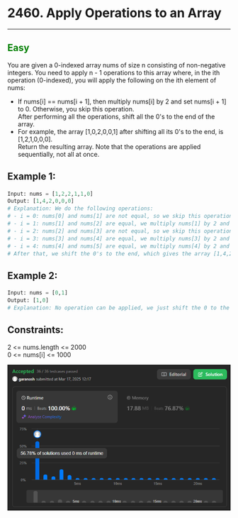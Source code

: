 # 2460. Apply Operations to an Array
<hr>

## <span style="color: green">Easy</span>


You are given a 0-indexed array nums of size n consisting of non-negative integers.
You need to apply n - 1 operations to this array where, in the ith operation (0-indexed), you will apply the following on the ith element of nums:
* If nums[i] == nums[i + 1], then multiply nums[i] by 2 and set nums[i + 1] to 0. Otherwise, you skip this operation.  
After performing all the operations, shift all the 0's to the end of the array.
* For example, the array [1,0,2,0,0,1] after shifting all its 0's to the end, is [1,2,1,0,0,0].  
Return the resulting array.
Note that the operations are applied sequentially, not all at once.

## Example 1:
```python
Input: nums = [1,2,2,1,1,0]
Output: [1,4,2,0,0,0]
# Explanation: We do the following operations:
# - i = 0: nums[0] and nums[1] are not equal, so we skip this operation.
# - i = 1: nums[1] and nums[2] are equal, we multiply nums[1] by 2 and change nums[2] to 0. The array becomes [1,4,0,1,1,0].
# - i = 2: nums[2] and nums[3] are not equal, so we skip this operation.
# - i = 3: nums[3] and nums[4] are equal, we multiply nums[3] by 2 and change nums[4] to 0. The array becomes [1,4,0,2,0,0].
# - i = 4: nums[4] and nums[5] are equal, we multiply nums[4] by 2 and change nums[5] to 0. The array becomes [1,4,0,2,0,0].
# After that, we shift the 0's to the end, which gives the array [1,4,2,0,0,0].
```

## Example 2:
```python
Input: nums = [0,1]
Output: [1,0]
# Explanation: No operation can be applied, we just shift the 0 to the end.
```

## Constraints:
2 <= nums.length <= 2000  
0 <= nums[i] <= 1000  

![img.png](result_img/img2460.png)